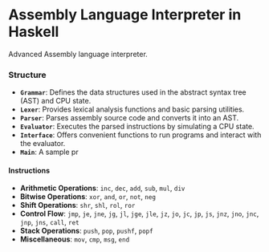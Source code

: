 # Assembly Language Interpreter in Haskell

Advanced Assembly language interpreter.

### Structure

- **`Grammar`**: Defines the data structures used in the abstract syntax tree (AST) and CPU state.
- **`Lexer`**: Provides lexical analysis functions and basic parsing utilities.
- **`Parser`**: Parses assembly source code and converts it into an AST.
- **`Evaluator`**: Executes the parsed instructions by simulating a CPU state.
- **`Interface`**: Offers convenient functions to run programs and interact with the evaluator.
- **`Main`**: A sample pr

#### Instructions

- **Arithmetic Operations**: `inc`, `dec`, `add`, `sub`, `mul`, `div`
- **Bitwise Operations**: `xor`, `and`, `or`, `not`, `neg`
- **Shift Operations**: `shr`, `shl`, `rol`, `ror`
- **Control Flow**: `jmp`, `je`, `jne`, `jg`, `jl`, `jge`, `jle`, `jz`, `jo`, `jc`, `jp`, `js`, `jnz`, `jno`, `jnc`, `jnp`, `jns`, `call`, `ret`
- **Stack Operations**: `push`, `pop`, `pushf`, `popf`
- **Miscellaneous**: `mov`, `cmp`, `msg`, `end`
